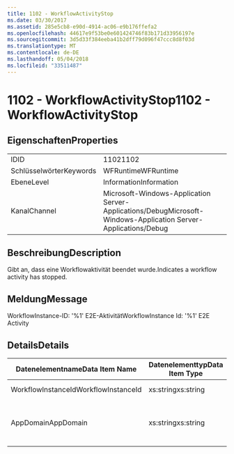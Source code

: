 ```yaml
---
title: 1102 - WorkflowActivityStop
ms.date: 03/30/2017
ms.assetid: 285e5cb8-e90d-4914-ac06-e9b176ffefa2
ms.openlocfilehash: 44617e9f53be0e601424746f83b171d33956197e
ms.sourcegitcommit: 3d5d33f384eeba41b2dff79d096f47ccc8d8f03d
ms.translationtype: MT
ms.contentlocale: de-DE
ms.lasthandoff: 05/04/2018
ms.locfileid: "33511487"
---
```

# <a name="1102---workflowactivitystop"></a><span data-ttu-id="ec3b9-102">1102 - WorkflowActivityStop</span><span class="sxs-lookup"><span data-stu-id="ec3b9-102">1102 - WorkflowActivityStop</span></span>
## <a name="properties"></a><span data-ttu-id="ec3b9-103">Eigenschaften</span><span class="sxs-lookup"><span data-stu-id="ec3b9-103">Properties</span></span>  
  
|||  
|-|-|  
|<span data-ttu-id="ec3b9-104">ID</span><span class="sxs-lookup"><span data-stu-id="ec3b9-104">ID</span></span>|<span data-ttu-id="ec3b9-105">1102</span><span class="sxs-lookup"><span data-stu-id="ec3b9-105">1102</span></span>|  
|<span data-ttu-id="ec3b9-106">Schlüsselwörter</span><span class="sxs-lookup"><span data-stu-id="ec3b9-106">Keywords</span></span>|<span data-ttu-id="ec3b9-107">WFRuntime</span><span class="sxs-lookup"><span data-stu-id="ec3b9-107">WFRuntime</span></span>|  
|<span data-ttu-id="ec3b9-108">Ebene</span><span class="sxs-lookup"><span data-stu-id="ec3b9-108">Level</span></span>|<span data-ttu-id="ec3b9-109">Information</span><span class="sxs-lookup"><span data-stu-id="ec3b9-109">Information</span></span>|  
|<span data-ttu-id="ec3b9-110">Kanal</span><span class="sxs-lookup"><span data-stu-id="ec3b9-110">Channel</span></span>|<span data-ttu-id="ec3b9-111">Microsoft-Windows-Application Server-Applications/Debug</span><span class="sxs-lookup"><span data-stu-id="ec3b9-111">Microsoft-Windows-Application Server-Applications/Debug</span></span>|  
  
## <a name="description"></a><span data-ttu-id="ec3b9-112">Beschreibung</span><span class="sxs-lookup"><span data-stu-id="ec3b9-112">Description</span></span>  
 <span data-ttu-id="ec3b9-113">Gibt an, dass eine Workflowaktivität beendet wurde.</span><span class="sxs-lookup"><span data-stu-id="ec3b9-113">Indicates a workflow activity has stopped.</span></span>  
  
## <a name="message"></a><span data-ttu-id="ec3b9-114">Meldung</span><span class="sxs-lookup"><span data-stu-id="ec3b9-114">Message</span></span>  
 <span data-ttu-id="ec3b9-115">WorkflowInstance-ID: '%1' E2E-Aktivität</span><span class="sxs-lookup"><span data-stu-id="ec3b9-115">WorkflowInstance Id: '%1' E2E Activity</span></span>  
  
## <a name="details"></a><span data-ttu-id="ec3b9-116">Details</span><span class="sxs-lookup"><span data-stu-id="ec3b9-116">Details</span></span>  
  
|<span data-ttu-id="ec3b9-117">Datenelementname</span><span class="sxs-lookup"><span data-stu-id="ec3b9-117">Data Item Name</span></span>|<span data-ttu-id="ec3b9-118">Datenelementtyp</span><span class="sxs-lookup"><span data-stu-id="ec3b9-118">Data Item Type</span></span>|<span data-ttu-id="ec3b9-119">Beschreibung</span><span class="sxs-lookup"><span data-stu-id="ec3b9-119">Description</span></span>|  
|--------------------|--------------------|-----------------|  
|<span data-ttu-id="ec3b9-120">WorkflowInstanceId</span><span class="sxs-lookup"><span data-stu-id="ec3b9-120">WorkflowInstanceId</span></span>|<span data-ttu-id="ec3b9-121">xs:string</span><span class="sxs-lookup"><span data-stu-id="ec3b9-121">xs:string</span></span>|<span data-ttu-id="ec3b9-122">Die Instanz-ID für den Workflow.</span><span class="sxs-lookup"><span data-stu-id="ec3b9-122">The workflow instance id.</span></span>|  
|<span data-ttu-id="ec3b9-123">AppDomain</span><span class="sxs-lookup"><span data-stu-id="ec3b9-123">AppDomain</span></span>|<span data-ttu-id="ec3b9-124">xs:string</span><span class="sxs-lookup"><span data-stu-id="ec3b9-124">xs:string</span></span>|<span data-ttu-id="ec3b9-125">Die von AppDomain.CurrentDomain.FriendlyName zurückgegebene Zeichenfolge.</span><span class="sxs-lookup"><span data-stu-id="ec3b9-125">The string returned by AppDomain.CurrentDomain.FriendlyName.</span></span>|

